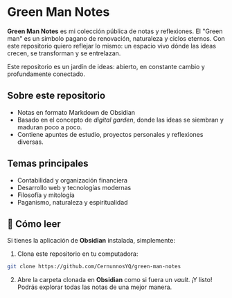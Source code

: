# Green Man Notes

**Green Man Notes** es mi colección pública de notas y reflexiones.
El "Green man" es un simbolo pagano de renovación, naturaleza y ciclos eternos. Con este repositorio quiero reflejar lo mismo: un espacio vivo dónde las ideas crecen, se transforman y se entrelazan.

Este repositorio es un jardín de ideas: abierto, en constante cambio y profundamente conectado.
## Sobre este repositorio
- Notas en formato Markdown de Obsidian
- Basado en el concepto de *digital garden*, donde las ideas se siembran y maduran poco a poco.
- Contiene apuntes de estudio, proyectos personales y reflexiones diversas.
## Temas principales
- Contabilidad y organización financiera
- Desarrollo web y tecnologías modernas
- Filosofía y mitología
- Paganismo, naturaleza y espiritualidad
## 📖 Cómo leer
Si tienes la aplicación de **Obsidian** instalada, simplemente:
1. Clona este repositorio en tu computadora:
```bash
git clone https://github.com/CernunnosYQ/green-man-notes
```
2. Abre la carpeta clonada en **Obsidian** como si fuera un *vault*.
¡Y listo! Podrás explorar todas las notas de una mejor manera.
